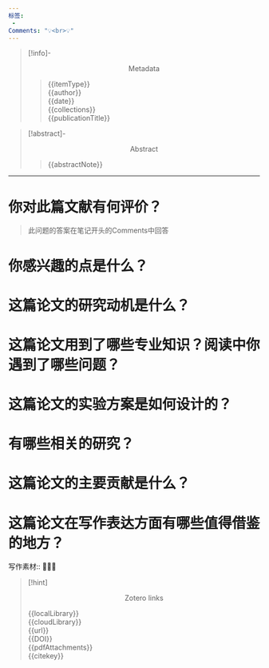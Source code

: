 ```yaml
---
标签:
 - 
Comments: "💡<br>💡"
---
```


>[!info]- <center>Metadata</center>
>
>>{{itemType}}      
>>{{author}}      
>>{{date}}   
>>{{collections}}  
>>{{publicationTitle}}    
  

>[!abstract]- <center>Abstract</center>
>
>>{{abstractNote}}

----------------------------------------------------------------------------------------------
# 你对此篇文献有何评价？

>此问题的答案在笔记开头的Comments中回答


# 你感兴趣的点是什么？



# 这篇论文的研究动机是什么？




# 这篇论文用到了哪些专业知识？阅读中你遇到了哪些问题？ 



# 这篇论文的实验方案是如何设计的？ 




# 有哪些相关的研究？




# 这篇论文的主要贡献是什么？



# 这篇论文在写作表达方面有哪些值得借鉴的地方？

写作素材:: 📌📌📌



>[!hint] <center>Zotero links</center>
>
>{{localLibrary}}    
>{{cloudLibrary}}  
>{{url}}  
>{{DOI}}    
>{{pdfAttachments}}  
>{{citekey}}